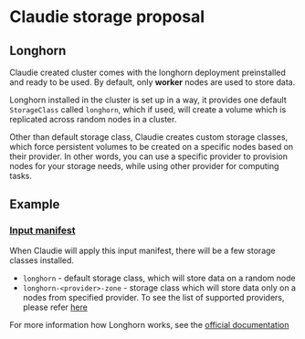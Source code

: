 # Claudie storage proposal

## Longhorn

Claudie created cluster comes with the longhorn deployment preinstalled and ready to be used. By default, only **worker** nodes are used to store data.

Longhorn installed in the cluster is set up in a way, it provides one default `StorageClass` called `longhorn`, which if used, will create a volume which is replicated across random nodes in a cluster. 

Other than default storage class, Claudie creates custom storage classes, which force persistent volumes to be created on a specific nodes based on their provider. In other words, you can use a specific provider to provision nodes for your storage needs, while using other provider for computing tasks.

## Example

### [Input manifest](../input-manifest/example.yaml)

When Claudie will apply this input manifest, there will be a few storage classes installed. 

- `longhorn` - default storage class, which will store data on a random node
- `longhorn-<provider>-zone` - storage class which will store data only on a nodes from specified provider. To see the list of supported providers, please refer [here](../input-manifest/input-manifest.md#providers)

For more information how Longhorn works, see the [official documentation](https://longhorn.io/docs/1.3.0/what-is-longhorn/)